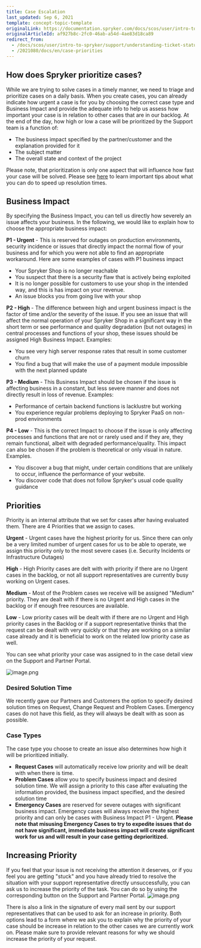 ```yaml
---
title: Case Escalation
last_updated: Sep 6, 2021
template: concept-topic-template
originalLink: https://documentation.spryker.com/docs/scos/user/intro-to-spryker/support/understanding-ticket-status.html#how-are-bug-tickets-prioritized
originalArticleId: af927b8c-2fc0-46ab-a54d-4ae83d18ca89
redirect_from:
  - /docs/scos/user/intro-to-spryker/support/understanding-ticket-status.html#how-are-bug-tickets-prioritized
  - /2021080/docs/en/case-priorities
---
```


## How does Spryker prioritize cases?
While we are trying to solve cases in a timely manner, we need to triage and prioritize cases on a daily basis. When you create cases, you can already indicate how urgent a case is for you by choosing the correct case type and Business Impact and provide the adequate info to help us assess how important your case is in relation to other cases that are in our backlog. At the end of the day, how high or low a case will be prioritized by the Support team is a function of:
* The business impact specified by the partner/customer and the explanation provided for it
* The subject matter
* The overall state and context of the project

Please note, that prioritization is only one aspect that will influence how fast your case will be solved. Please see [here](/docs/scos/user/intro-to-spryker/support/how-to-get-the-most-out-of-spryker-support.html) to learn important tips about what you can do to speed up resolution times.

## Business Impact
By specifying the Business Impact, you can tell us directly how severely an issue affects your business. In the following, we would like to explain how to choose the appropriate business impact:

**P1 - Urgent** - This is reserved for outages on production environments, security incidence or issues that directly impact the normal flow of your business and for which you were not able to find an appropriate workaround.
Here are some examples of cases with P1 business impact
* Your Spryker Shop is no longer reachable
* You suspect that there is a security flaw that is actively being exploited
* It is no longer possible for customers to use your shop in the intended way, and this is has impact on your revenue.
* An issue blocks you from going live with your shop

**P2 - High** - The difference between high and urgent business impact is the factor of time and/or the severity of the issue. If you see an issue that will affect the normal operation of your Spryker Shop in a significant way in the short term or see performance and quality degradation (but not outages) in central processes and functions of your shop, these issues should be assigned High Business Impact. Examples:
* You see very high server response rates that result in some customer churn
* You find a bug that will make the use of a payment module impossible with the next planned update

**P3 - Medium** - This Business Impact should be chosen if the issue is affecting business in a constant, but less severe manner and does not directly result in loss of revenue. Examples:
* Performance of certain backend functions is lacklustre but working
* You experience regular problems deploying to Spryker PaaS on non-prod environments

**P4 - Low** - This is the correct Impact to choose if the issue is only affecting processes and functions that are not or rarely used and if they are, they remain functional, albeit with degraded performance/quality. This impact can also be chosen if the problem is theoretical or only visual in nature. Examples.
* You discover a bug that might, under certain conditions that are unlikely to occur, influence the performance of your website.
* You discover code that does not follow Spryker's usual code quality guidance

## Priorities
Priority is an internal attribute that we set for cases after having evaluated them. There are 4 Priorities that we assign to cases.

**Urgent** - Urgent cases have the highest priority for us. Since there can only be a very limited number of urgent cases for us to be able to operate, we assign this priority only to the most severe cases (i.e. Security Incidents or Infrastructure Outages)

**High** - High Priority cases are delt with with priority if there are no Urgent cases in the backlog, or not all support representatives are currently busy working on Urgent cases.

**Medium** - Most of the Problem cases we receive will be assigned "Medium" priority. They are dealt with if there is no Urgent and High cases in the backlog or if enough free resources are available.

**Low** - Low priority cases will be dealt with if there are no Urgent and High priority cases in the Backlog or if a support representative thinks that the request can be dealt with very quickly or that they are working on a similar case already and it is beneficial to work on the related low priority case as well.

You can see what priority your case was assigned to in the case detail view on the Support and Partner Portal.

![image.png](https://cdn.document360.io/9fafa0d5-d76f-40c5-8b02-ab9515d3e879/Images/Documentation/image%28166%29.png)

### Desired Solution Time
We recently gave our Partners and Customers the option to specify desired solution times on Request, Change Request and Problem Cases. Emergency cases do not have this field, as they will always be dealt with as soon as possible.

### Case Types
The case type you choose to create an issue also determines how high it will be prioritized initially.
* **Request Cases** will automatically receive low priority and will be dealt with when there is time.
* **Problem Cases** allow you to specify business impact and desired solution time. We will assign a priority to this case after evaluating the information provided, the business impact specified, and the desired solution time
* **Emergency Cases** are reserved for severe outages with significant business impact. Emergency cases will always receive the highest priority and can only be cases with Business Impact P1 - Urgent.
**Please note that misusing Emergency Cases to try to expedite issues that do not have significant, immediate business impact will create significant work for us and will result in your case getting deprioritized.**

## Increasing Priority
If you feel that your issue is not receiving the attention it deserves, or if you feel you are getting "stuck" and you have already tried to resolve the situation with your support representative directly unsuccessfully, you can ask us to increase the priority of the task. You can do so by using the corresponding button on the Support and Partner Portal.
![image.png](https://cdn.document360.io/9fafa0d5-d76f-40c5-8b02-ab9515d3e879/Images/Documentation/image%28165%29.png)

There is also a link in the signature of every mail sent by our support representatives that can be used to ask for an increase in priority.
Both options lead to a form where we ask you to explain why the priority of your case should be increase in relation to the other cases we are currently work on. Please make sure to provide relevant reasons for why we should increase the priority of your request.
